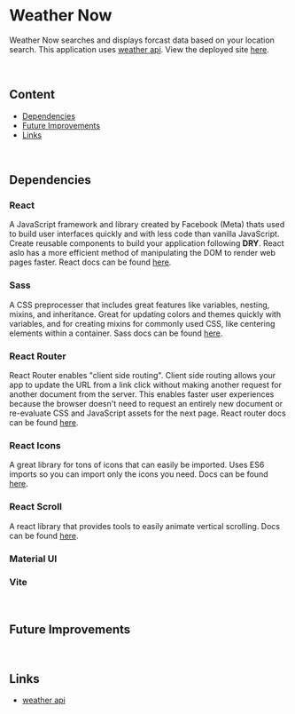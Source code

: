 # Weather Now

Weather Now searches and displays forcast data based on your location search. This application uses [weather api](https://www.weatherapi.com/). View the deployed site [here](https://weather-app-swart-sigma.vercel.app/).

<!-- --------------------------------------------------------------------------------------------To help see sections----------------- -->
<br />

## Content

- [Dependencies](#dependencies)
- [Future Improvements](#future-improvements)
- [Links](#links)

<!-- --------------------------------------------------------------------------------------------To help see sections----------------- -->
<br />

## Dependencies

### React

A JavaScript framework and library created by Facebook (Meta) thats used to build user interfaces quickly and with less code than vanilla JavaScript. Create reusable components to build your application following **DRY**. React aslo has a more efficient method of manipulating the DOM to render web pages faster. React docs can be found [here](https://reactjs.org/docs/getting-started.html).

### Sass

A CSS preprocesser that includes great features like variables, nesting, mixins, and inheritance. Great for updating colors and themes quickly with variables, and for creating mixins for commonly used CSS, like centering elements within a container. Sass docs can be found [here](https://sass-lang.com/guide).

### React Router

React Router enables "client side routing". Client side routing allows your app to update the URL from a link click without making another request for another document from the server. This enables faster user experiences because the browser doesn't need to request an entirely new document or re-evaluate CSS and JavaScript assets for the next page. React router docs can be found [here](https://reactrouter.com/en/main).

### React Icons

A great library for tons of icons that can easily be imported. Uses ES6 imports so you can import only the icons you need. Docs can be found [here](https://react-icons.github.io/react-icons/).

### React Scroll

A react library that provides tools to easily animate vertical scrolling. Docs can be found [here](https://www.npmjs.com/package/react-scroll).

### Material UI

### Vite

<!-- --------------------------------------------------------------------------------------------To help see sections----------------- -->
<br />

## Future Improvements

<!-- --------------------------------------------------------------------------------------------To help see sections----------------- -->
<br />

## Links
- [weather api](https://www.weatherapi.com/)
<!-- - [Deployed Site](https://weather-app-swart-sigma.vercel.app/) -->
